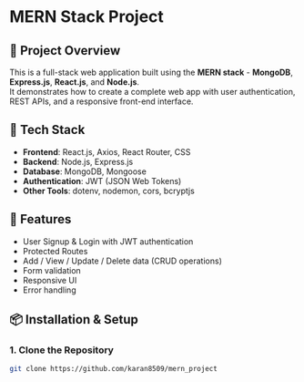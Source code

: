 # MERN Stack Project

## 📁 Project Overview

This is a full-stack web application built using the **MERN stack** - **MongoDB**, **Express.js**, **React.js**, and **Node.js**.  
It demonstrates how to create a complete web app with user authentication, REST APIs, and a responsive front-end interface.

## 🚀 Tech Stack

- **Frontend**: React.js, Axios, React Router, CSS
- **Backend**: Node.js, Express.js
- **Database**: MongoDB, Mongoose
- **Authentication**: JWT (JSON Web Tokens)
- **Other Tools**: dotenv, nodemon, cors, bcryptjs

## 🔑 Features

- User Signup & Login with JWT authentication  
- Protected Routes  
- Add / View / Update / Delete data (CRUD operations)  
- Form validation  
- Responsive UI  
- Error handling

## 📦 Installation & Setup

### 1. Clone the Repository
```bash
git clone https://github.com/karan8509/mern_project
